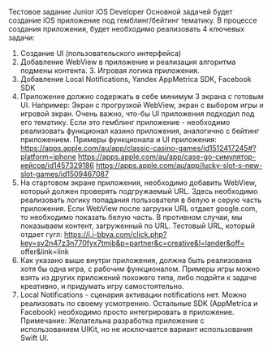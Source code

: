 Тестовое задание Junior iOS Developer
Основной задачей будет создание iOS приложение под гемблинг/бейтинг тематику.
В процессе создания приложения, будет необходимо реализовать 4 ключевых задачи:
1. Создание UI (пользовательского интерфейса)
2. Добавление WebView в приложение и реализация алгоритма подмены контента. 3. Игровая логика приложения.
4. Добавление Local Notifications, Yandex AppMetrica SDK, Facebook SDK
1. Приложение должно содержать в себе минимум 3 экрана с готовым UI. Например: Экран с прогрузкой WebView, экран с выбором игры и игровой экран. Очень важно, что-бы UI приложения подходил под его тематику. Если это гемблинг приложение - необходимо реализовать функционал казино приложения, аналогично с бейтинг приложением.
Примеры функционала и UI приложения:
https://apps.apple.com/au/app/classic-casino-games/id1512417245#?platform=iphone https://apps.apple.com/au/app/case-go-симулятор-кейсов/id1457329186 https://apps.apple.com/au/app/lucky-slot-s-new-slot-games/id1509467087
2. На стартовом экране приложения, необходимо добавить WebView, который должен проверять подгружаемый URL. Здесь необходимо реализовать логику попадания пользователя в белую и серую часть приложения. Если WebView после загрузки URL отдает google.com, то необходимо показать белую часть. В противном случаи, мы показываем контент, загруженный по URL.
Тестовый URL, который отдает гугл:
https://i.i-bbva.com/click.php?key=sv2n47z3n770fyx7tmjb&p=partner&c=creative&l=lander&off= offer&link=link
3. Как указано выше внутри приложения, должна быть реализована хотя бы одна игра, с рабочим функционалом. Примеры игры можно взять из других приложений похожего типа, либо подойти к задаче креативно, и придумать игру самостоятельно.
4. Local Notifications - сценария активации notifications нет. Можно реализовать по своему усмотрению.
Остальные SDK (AppMetrica и Facebook) необходимо просто интегрировать в приложение.
Примечание:
Желательна разработка приложение с использованием UIKit, но не исключается вариант использования Swift UI.

